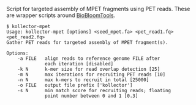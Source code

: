 Script for targeted assembly of MPET fragments using PET reads. These are wrapper scripts around [BioBloomTools](https://github.com/bcgsc/biobloom).

```
$ kollector-mpet
Usage: kollector-mpet [options] <seed_mpet.fa> <pet_read1.fq> <pet_read2.fq>
Gather PET reads for targeted assembly of MPET fragment(s).

Options:
    -a FILE   align reads to reference genome FILE after
              each iteration [disabled]
    -k N      k-mer size for read overlap detection [25]
    -m N      max iterations for recruiting PET reads [10]
    -n N      max k-mers to recruit in total [25000]
    -o FILE   output file prefix ['kollector']
    -s N      min match score for recruiting reads; floating
              point number between 0 and 1 [0.3]
```
